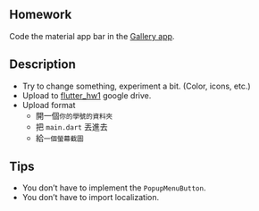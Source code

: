 ## Homework
Code the material app bar in the [Gallery app](https://gallery.flutter.dev/#/).

## Description
* Try to change something, experiment a bit. (Color, icons, etc.)
* Upload to [flutter_hw1](https://drive.google.com/drive/folders/1e3RG_0ZJihQ6UbG5nq9_zOGlXXnd6Hb3) google drive.
* Upload format
    * 開一個`你的學號的資料夾`
    * 把 `main.dart` 丟進去
    * 給`一個螢幕截圖`

## Tips
* You don’t have to implement the `PopupMenuButton`.
* You don’t have to import localization.